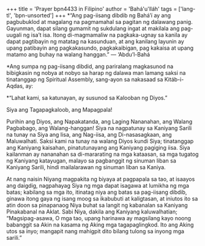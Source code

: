 +++
title = 'Prayer bpn4433 in Filipino'
author = 'Bahá'u'lláh'
tags = ['lang-tl', 'bpn-unsorted']
+++
*“Ang pag-iisang dibdib ng Bahá’í ay ang pagbubuklod at magalang na pagmamahal sa pagitan ng dalawang panig. Gayunman, dapat silang gumamit ng sukdulang ingat at makilala ang pag-uugali ng isa’t isa. Itong di-magmamaliw na pagkaka-ugnay sa kanila ay dapat pagtibayin ng matatag na kasunduan, at ang kanilang layunin ay upang patibayin ang pagkakasundo, pagkakaibigan, pag­ kakaisa at upang matamo ang buhay na walang hanggan.” — ‘Abdu’l-Bahá

*Ang sumpa ng pag-iisang dibdid, ang pariralang magkasunod na bibigkasin ng nobya at nobyo sa harap ng dalawa man lamang saksi na tinatanggap ng Spiritual Assembly, sang-ayon sa nakasaad sa Kitáb-i-Aqdas, ay:

*“Lahat kami, sa katunayan, ay susunod sa Kalooban ng Diyos.”

Siya ang Tagapagkaloob, ang Mapagpala!

Purihin ang Diyos, ang Napakatanda, ang Laging Nananahan, ang Walang Pagbabago, ang Walang-hanggan! Siya na nagpatunay sa Kaniyang Sarili na tunay na Siya ang Iisa, ang Nag-iisa, ang Di-nasasagkaan, ang Maluwalhati. Saksi kami na tunay na walang Diyos kundi Siya; tinatanggap ang Kaniyang kaisahan, pinatutunayang ang Kaniyang pagiging iisa. Siya kailanman ay nananahan sa di-mararating na mga kataasan, sa mga tugatog ng Kaniyang katayugan, malayo sa pagbanggit ng sinuman liban sa Kaniyang Sarili, hindi mailalarawan ng sinuman liban sa Kaniya.

At nang naisin Niyang magpakita ng biyaya at pagpapala sa tao, at isaayos ang daigdig, nagpahayag Siya ng mga dapat isagawa at lumikha ng mga batas; kabilang sa mga ito, itinatag niya ang batas sa pag-iisang dibdib, ginawa itong gaya ng isang moog sa ikabubuti at kaligtasan, at iniutos ito sa atin doon sa pinapanaog Niya buhat sa langit ng kabanalan sa Kaniyang Pinakabanal na Aklat. Sabi Niya, dakila ang Kaniyang kaluwalhatian; “Magsipag-asawa, O mga tao, upang harinawa ay magsilang kayo noong babanggit sa Akin na kasama ng Aking mga tagapaglingkod. Ito ang Aking utos sa inyo; mangapit nang mahigpit dito bilang tulong sa inyong mga sarili.”
